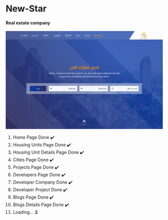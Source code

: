 # New-Star

<h4>Real estate company</h4>

<img src="./readme.png" >

<ol>
  <li>Home Page Done ✔️</li>
  <li>Housing Units Page Done ✔️</li>
  <li>Housing Unit Details Page Done ✔️</li>
  <li>Cities Page Done ✔️</li>
  <li>Projects Page Done ✔️</li>
  <li>Developers Page Done ✔️</li>
  <li>Developer Company Done ✔️</li>
  <li>Developer Project Done ✔️</li>
  <li>Blogs Page Done ✔️</li>
  <li>Blogs Details Page Done ✔️</li>
  <li>
    Loading... ⏳
  </li>
</ol>
